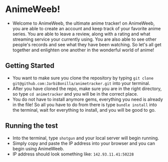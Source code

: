 # AnimeWeeb!
  - Welcome to AnimeWeeb, the ultimate anime tracker! on AnimeWeeb, you are able to create an account and keep track of your favorite anime series. You are able to leave a review, along with a rating and what streaming service your currently using. You are also able to see other people's records and see what they have been watching. So let's all get together and enlighten one another in the wonderful world of anime!
  

## Getting Started
  - You want to make sure you clone the repository by typing ```git clone git@github.com:JarbiBonilla/animetracker.git``` into your terminal.
  - After you have cloned the repo, make sure you are in the right directory, so type ```cd animetracker``` and you will be in the correct place.
  - You do not have to install anymore gems, everything you need is already in the file! So all you have to do from there is type ```bundle install``` into the terminal, wait for everything to install, and you will be good to go.

## Running the test
  - Into the terminal, type ```shotgun``` and your local server will begin running. 
  - Simply copy and paste the IP address into your browser and you can begin using AnimeWeeb.
  - IP address should look something like: ```142.93.11.41:50228```